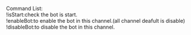 Command List:  
!isStart:check the bot is start.  
!enableBot:to enable the bot in this channel.(all channel deafult is disable)  
!disableBot:to disable the bot in this channel.  
